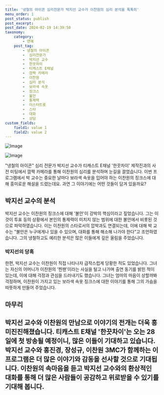 ```yaml
---
title: '냉철의 아이콘 심리전문가 박지선 교수가 이찬원의 심리 분석을 톡톡히'
menu_order: 1
post_status: publish
post_excerpt: 
post_date: 2024-02-19 14:39:50
taxonomy:
    category:
        - 연예
    post_tag:
        - 냉철의 아이콘
        -  심리전문가
        -  박지선 교수
        -  한끗차이
        -  티캐스트 E채널
        -  깜짝 카메라
        -  이찬원
        -  심리 분석
        -  보라색 속옷
        -  징크스
        -  불안
        -  통제력
        -  미스터트롯
        -  스타
        -  대화
        -  상담
custom_fields:
    field1: value 1
    field2: value 2
---
```


![Image](https://mimgnews.pstatic.net/image/415/2024/02/13/0000025327_001_20240213145501414.jpg?type=w540)

![Image](https://ssl.pstatic.net/mimgnews/image/415/2024/02/13/0000025327_002_20240213145501508.jpg?type=w540)

"냉철의 아이콘" 심리 전문가 박지선 교수가 티캐스트 E채널 '한끗차이' 제작진과의 사전 미팅에서 깜짝 카메라를 통해 이찬원의 심리를 분석하며 눈길을 끌었습니다. 이번 프로그램에서 박 교수는 중요한 날마다 보라색 속옷을 입어야 하는 이찬원의 징크스에 대해 흥미로운 해설을 드렸는데요. 과연 그 이야기에는 어떤 것들이 담겨 있을까요?
## 박지선 교수의 분석
박지선 교수는 이찬원의 징크스에 대해 '불안'이 강박의 핵심이라고 짚었습니다. 그는 이것이 투표 등의 상황에서 본인의 통제력이 미치지 않는 범위에 대한 불안에서 비롯된 것으로 파악하였습니다. 이는 이찬원의 스타로서의 압박과도 연결되는데, 이에 대해 박 교수는 "불안은 누구에게나 있을 수 있으며, 대화를 통해 해소해 나가야 한다"고 조언하였습니다. 그의 냉철하고도 예리한 분석은 많은 이들에게 깊은 울림을 주었습니다.
### 박지선의 당혹
한편, 박지선 교수는 이찬원이 직접 나타나자 급작스럽게 당황한 적도 있었습니다. 그녀는 자신의 어머니가 이찬원의 '찐팬'이라는 사실을 털고 나가며 출연 동기를 밝힌 적이 있는데, 이에 대해 걱정과 관심을 드러내기도 했습니다. 그녀는 엄마의 마음이 상할까봐 걱정하며, 이찬원이 가지고 있는 보라색 속옷 징크스에 대한 이야기를 통해 그의 가슴을 따뜻하게 만들어 주었습니다.
## 마무리
박지선 교수와 이찬원의 만남으로 이야기의 전개는 더욱 흥미진진해졌습니다. 티캐스트 E채널 '한끗차이'는 오는 28일에 첫 방송될 예정이니, 많은 이들이 기대하고 있습니다. 박지선 교수와 홍진경, 장성규, 이찬원 3MC가 함께하는 이 프로그램은 더 많은 이야기와 감동을 선사할 것으로 기대됩니다. 
이찬원의 속마음을 듣고 박지선 교수와의 환상적인 대화를 통해 더 많은 사람들이 공감하고 위로받을 수 있기를 기대해 봅니다.
---
